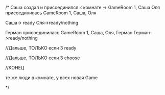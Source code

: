 /*
Саша создал и присоединился к комнате -> GameRoom 1, Саша
Оля присоединилась GameRoom 1, Саша, Оля

Саша-> ready
Оля->ready/nothing

Герман присоединилась GameRoom 1, Саша, Оля, Герман
Герман->ready/nothing


//Дальше, ТОЛЬКО если 3 ready

//Дальше, ТОЛЬКО если 3 choose

//КОНЕЦ

те же люди в комнате, у всех новая Game

*/